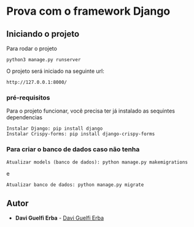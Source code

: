 # Prova com o framework Django


## Iniciando o projeto

Para rodar o projeto
```
python3 manage.py runserver
```

O projeto será iniciado na seguinte url:

```
http://127.0.0.1:8000/
```

### pré-requisitos

Para o projeto funcionar, você precisa ter já instalado as sequintes dependencias

```
Instalar Django: pip install django
Instalar Crispy-forms: pip install django-crispy-forms
```

### Para criar o banco de dados caso não tenha
```
Atualizar models (banco de dados): python manage.py makemigrations
```
e
```
Atualizar banco de dados: python manage.py migrate
```


## Autor

* **Davi Guelfi Erba** - [Davi Guelfi Erba](https://github.com/daviguelfi)

